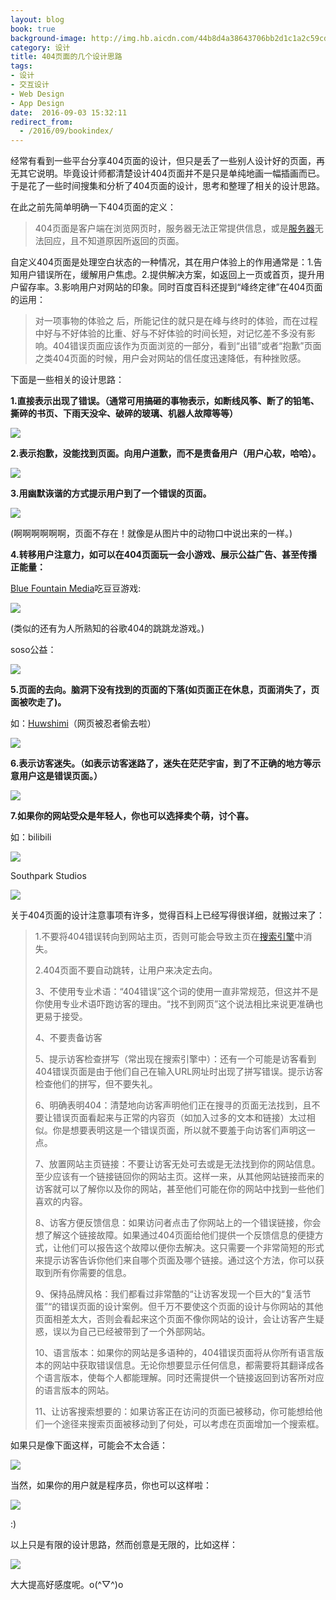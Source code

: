 ```yaml
---
layout: blog
book: true
background-image: http://img.hb.aicdn.com/44b8d4a38643706bb2d1c1a2c59cd4d8e6f7215a69c6-Noxah7_fw658
category: 设计
title: 404页面的几个设计思路
tags:
- 设计
- 交互设计
- Web Design
- App Design
date:  2016-09-03 15:32:11
redirect_from:
  - /2016/09/bookindex/
---
```


经常有看到一些平台分享404页面的设计，但只是丢了一些别人设计好的页面，再无其它说明。毕竟设计师都清楚设计404页面并不是只是单纯地画一幅插画而已。于是花了一些时间搜集和分析了404页面的设计，思考和整理了相关的设计思路。

在此之前先简单明确一下404页面的定义：

> 404页面是客户端在浏览网页时，服务器无法正常提供信息，或是[服务器](http://baike.baidu.com/view/899.htm)无法回应，且不知道原因所返回的页面。

自定义404页面是处理空白状态的一种情况，其在用户体验上的作用通常是：1.告知用户错误所在，缓解用户焦虑。2.提供解决方案，如返回上一页或首页，提升用户留存率。3.影响用户对网站的印象。同时百度百科还提到“峰终定律”在404页面的运用：

> 对一项事物的体验之 后，所能记住的就只是在峰与终时的体验，而在过程中好与不好体验的比重、好与不好体验的时间长短，对记忆差不多没有影响。404错误页面应该作为页面浏览的一部分，看到“出错”或者“抱歉”页面之类404页面的时候，用户会对网站的信任度迅速降低，有种挫败感。

下面是一些相关的设计思路：

**1.直接表示出现了错误。（通常可用搞砸的事物表示，如断线风筝、断了的铅笔、撕碎的书页、下雨天没伞、破碎的玻璃、机器人故障等等）**

![](http://upload-images.jianshu.io/upload_images/746926-41633c01159b4e64?imageMogr2/auto-orient/strip%7CimageView2/2/w/1240)

**2.表示抱歉，没能找到页面。向用户道歉，而不是责备用户（用户心软，哈哈）。**

![](http://upload-images.jianshu.io/upload_images/746926-364c2de75549c8f5.jpg?imageMogr2/auto-orient/strip%7CimageView2/2/w/1240)

**3.用幽默诙谐的方式提示用户到了一个错误的页面。**

![](http://upload-images.jianshu.io/upload_images/746926-b7c9d8d7c836b216.jpg?imageMogr2/auto-orient/strip%7CimageView2/2/w/1240)

(啊啊啊啊啊啊，页面不存在！就像是从图片中的动物口中说出来的一样。)



**4.转移用户注意力，如可以在404页面玩一会小游戏、展示公益广告、甚至传播正能量：**

[Blue Fountain Media](http://www.bluefountainmedia.com/404/)吃豆豆游戏:

![](http://upload-images.jianshu.io/upload_images/746926-3945c5851fef42eb.jpg?imageMogr2/auto-orient/strip%7CimageView2/2/w/1240)

(类似的还有为人所熟知的谷歌404的跳跳龙游戏。)



soso公益：

![](http://upload-images.jianshu.io/upload_images/746926-abf3e75f18376577.png?imageMogr2/auto-orient/strip%7CimageView2/2/w/1240)

**5.页面的去向。脑洞下没有找到的页面的下落(如页面正在休息，页面消失了，页面被吹走了)。**

如：[Huwshimi](http://huwshimi.com/404/)（网页被忍者偷去啦）

![](http://upload-images.jianshu.io/upload_images/746926-88a0b80ee9fc6576.jpg?imageMogr2/auto-orient/strip%7CimageView2/2/w/1240)

**6.表示访客迷失。（如表示访客迷路了，迷失在茫茫宇宙，到了不正确的地方等示意用户这是错误页面。）**

![](http://upload-images.jianshu.io/upload_images/746926-04fdc87940aac0a1?imageMogr2/auto-orient/strip%7CimageView2/2/w/1240)

**7.如果你的网站受众是年轻人，你也可以选择卖个萌，讨个喜。**

如：bilibili

![](http://upload-images.jianshu.io/upload_images/746926-330a3dd2b8a8a9b1.png?imageMogr2/auto-orient/strip%7CimageView2/2/w/1240)

Southpark Studios

![](http://upload-images.jianshu.io/upload_images/746926-3e9f0327da657c3f.jpg?imageMogr2/auto-orient/strip%7CimageView2/2/w/1240)

关于404页面的设计注意事项有许多，觉得百科上已经写得很详细，就搬过来了：

> 1.不要将404错误转向到网站主页，否则可能会导致主页在[搜索引擎](http://baike.baidu.com/view/1154.htm)中消失。
>
> 2.404页面不要自动跳转，让用户来决定去向。
>
> 3、不使用专业术语：“404错误”这个词的使用一直非常规范，但这并不是你使用专业术语吓跑访客的理由。“找不到网页”这个说法相比来说更准确也更易于接受。
>
> 4、不要责备访客
>
> 5、提示访客检查拼写（常出现在搜索引擎中）：还有一个可能是访客看到404错误页面是由于他们自己在输入URL网址时出现了拼写错误。提示访客检查他们的拼写，但不要失礼。
>
> 6、明确表明404：清楚地向访客声明他们正在搜寻的页面无法找到，且不要让错误页面看起来与正常的内容页（如加入过多的文本和链接）太过相似。你是想要表明这是一个错误页面，所以就不要羞于向访客们声明这一点。
>
> 7、放置网站主页链接：不要让访客无处可去或是无法找到你的网站信息。至少应该有一个链接链回你的网站主页。这样一来，从其他网站链接而来的访客就可以了解你以及你的网站，甚至他们可能在你的网站中找到一些他们喜欢的内容。
>
> 8、访客方便反馈信息：如果访问者点击了你网站上的一个错误链接，你会想了解这个链接故障。如果通过404页面给他们提供一个反馈信息的便捷方式，让他们可以报告这个故障以便你去解决。这只需要一个非常简短的形式来提示访客告诉你他们来自哪个页面及哪个链接。通过这个方法，你可以获取到所有你需要的信息。
>
> 9、保持品牌风格：我们都看过非常酷的“让访客发现一个巨大的“复活节蛋”“的错误页面的设计案例。但千万不要使这个页面的设计与你网站的其他页面相差太大，否则会看起来这个页面不像你网站的设计，会让访客产生疑惑，误以为自己已经被带到了一个外部网站。
>
> 10、语言版本：如果你的网站是多语种的，404错误页面将从你所有语言版本的网站中获取错误信息。无论你想要显示任何信息，都需要将其翻译成各个语言版本，使每个人都能理解。同时还需提供一个链接返回到访客所对应的语言版本的网站。
>
> 11、让访客搜索想要的：如果访客正在访问的页面已被移动，你可能想给他们一个途径来搜索页面被移动到了何处，可以考虑在页面增加一个搜索框。

如果只是像下面这样，可能会不太合适：

![](http://upload-images.jianshu.io/upload_images/89797-57cd26a8392bf713.jpg?imageMogr2/auto-orient/strip%7CimageView2/2/w/1240)

当然，如果你的用户就是程序员，你也可以这样啦：

![](http://upload-images.jianshu.io/upload_images/746926-793ba5392e2892d8.jpg?imageMogr2/auto-orient/strip%7CimageView2/2/w/1240)

:)

以上只是有限的设计思路，然而创意是无限的，比如这样：

![](http://upload-images.jianshu.io/upload_images/89797-d9839342b11f7827.jpg?imageMogr2/auto-orient/strip)

大大提高好感度呢。o(^▽^)o